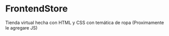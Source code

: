 # FrontendStore
Tienda virtual hecha con HTML y CSS con temática de ropa (Proximamente le agregare JS)

